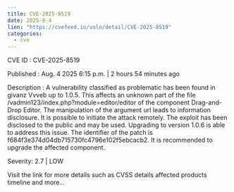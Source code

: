 ```yaml
--- 
title: CVE-2025-8519
date: 2025-8-4
lien: "https://cvefeed.io/vuln/detail/CVE-2025-8519"
categories:
  - cve
---
```


CVE ID : CVE-2025-8519

Published :  Aug. 4
2025
6:15 p.m. | 2 hours
54 minutes ago

Description : A vulnerability classified as problematic has been found in givanz Vvveb up to 1.0.5. This affects an unknown part of the file /vadmin123/index.php?module=editor/editor of the component Drag-and-Drop Editor. The manipulation of the argument url leads to information disclosure. It is possible to initiate the attack remotely. The exploit has been disclosed to the public and may be used. Upgrading to version 1.0.6 is able to address this issue. The identifier of the patch is f684f3e374d04db715730fc4796e102f5ebcacb2. It is recommended to upgrade the affected component.

Severity: 2.7 | LOW

Visit the link for more details
such as CVSS details
affected products
timeline
and more...
